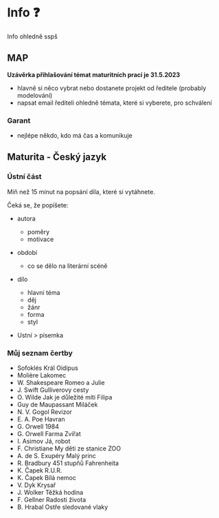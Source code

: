 # Info ❓
Info ohledně sspš

## MAP
**Uzávěrka přihlašování témat maturitních prací je 31.5.2023**
- hlavně si něco vybrat nebo dostanete projekt od ředitele (probably modelování)
- napsat email řediteli ohledně témata, které si vyberete, pro schválení

### Garant
- nejlépe někdo, kdo má čas a komunikuje

## Maturita - Český jazyk

### Ústní část

Míň než 15 minut na popsání díla, které si vytáhnete.

Čeká se, že popíšete:

- autora
  - poměry
  - motivace
- období
  - co se dělo na literární scéně
- dílo
  - hlavní téma
  - děj
  - žánr
  - forma
  - styl

- Ustní > písemka

### Můj seznam čertby

- Sofoklés	Král Oidipus
- Molière	Lakomec
- W. Shakespeare	Romeo a Julie
- J. Swift	Gulliverovy cesty
- O. Wilde	Jak je důležité míti Filipa
- Guy de Maupassant	Miláček
- N. V. Gogol	Revizor
- E. A. Poe	Havran
- G. Orwell	1984
- G. Orwell	Farma Zvířat
- I. Asimov	Já, robot
- F. Christiane	My děti ze stanice ZOO
- A. de S. Exupéry	Malý princ
- R. Bradbury	451 stupňů Fahrenheita
- K. Čapek	R.U.R.
- K. Čapek	Bílá nemoc	
- V. Dyk	Krysař
- J. Wolker	Těžká hodina
- F. Gellner	Radosti života
- B. Hrabal	Ostře sledované vlaky
